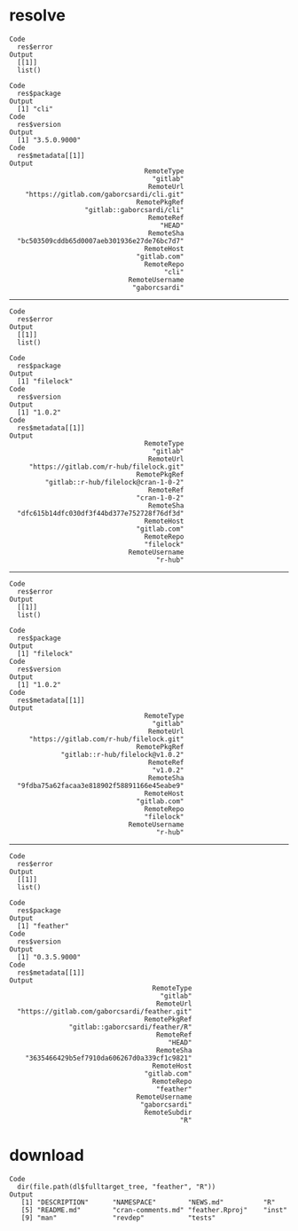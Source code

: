# resolve

    Code
      res$error
    Output
      [[1]]
      list()
      
    Code
      res$package
    Output
      [1] "cli"
    Code
      res$version
    Output
      [1] "3.5.0.9000"
    Code
      res$metadata[[1]]
    Output
                                      RemoteType 
                                        "gitlab" 
                                       RemoteUrl 
        "https://gitlab.com/gaborcsardi/cli.git" 
                                    RemotePkgRef 
                       "gitlab::gaborcsardi/cli" 
                                       RemoteRef 
                                          "HEAD" 
                                       RemoteSha 
      "bc503509cddb65d0007aeb301936e27de76bc7d7" 
                                      RemoteHost 
                                    "gitlab.com" 
                                      RemoteRepo 
                                           "cli" 
                                  RemoteUsername 
                                   "gaborcsardi" 

---

    Code
      res$error
    Output
      [[1]]
      list()
      
    Code
      res$package
    Output
      [1] "filelock"
    Code
      res$version
    Output
      [1] "1.0.2"
    Code
      res$metadata[[1]]
    Output
                                      RemoteType 
                                        "gitlab" 
                                       RemoteUrl 
         "https://gitlab.com/r-hub/filelock.git" 
                                    RemotePkgRef 
             "gitlab::r-hub/filelock@cran-1-0-2" 
                                       RemoteRef 
                                    "cran-1-0-2" 
                                       RemoteSha 
      "dfc615b14dfc030df3f44bd377e752728f76df3d" 
                                      RemoteHost 
                                    "gitlab.com" 
                                      RemoteRepo 
                                      "filelock" 
                                  RemoteUsername 
                                         "r-hub" 

---

    Code
      res$error
    Output
      [[1]]
      list()
      
    Code
      res$package
    Output
      [1] "filelock"
    Code
      res$version
    Output
      [1] "1.0.2"
    Code
      res$metadata[[1]]
    Output
                                      RemoteType 
                                        "gitlab" 
                                       RemoteUrl 
         "https://gitlab.com/r-hub/filelock.git" 
                                    RemotePkgRef 
                 "gitlab::r-hub/filelock@v1.0.2" 
                                       RemoteRef 
                                        "v1.0.2" 
                                       RemoteSha 
      "9fdba75a62facaa3e818902f58891166e45eabe9" 
                                      RemoteHost 
                                    "gitlab.com" 
                                      RemoteRepo 
                                      "filelock" 
                                  RemoteUsername 
                                         "r-hub" 

---

    Code
      res$error
    Output
      [[1]]
      list()
      
    Code
      res$package
    Output
      [1] "feather"
    Code
      res$version
    Output
      [1] "0.3.5.9000"
    Code
      res$metadata[[1]]
    Output
                                        RemoteType 
                                          "gitlab" 
                                         RemoteUrl 
      "https://gitlab.com/gaborcsardi/feather.git" 
                                      RemotePkgRef 
                   "gitlab::gaborcsardi/feather/R" 
                                         RemoteRef 
                                            "HEAD" 
                                         RemoteSha 
        "3635466429b5ef7910da606267d0a339cf1c9821" 
                                        RemoteHost 
                                      "gitlab.com" 
                                        RemoteRepo 
                                         "feather" 
                                    RemoteUsername 
                                     "gaborcsardi" 
                                      RemoteSubdir 
                                               "R" 

# download

    Code
      dir(file.path(dl$fulltarget_tree, "feather", "R"))
    Output
       [1] "DESCRIPTION"      "NAMESPACE"        "NEWS.md"          "R"               
       [5] "README.md"        "cran-comments.md" "feather.Rproj"    "inst"            
       [9] "man"              "revdep"           "tests"           

